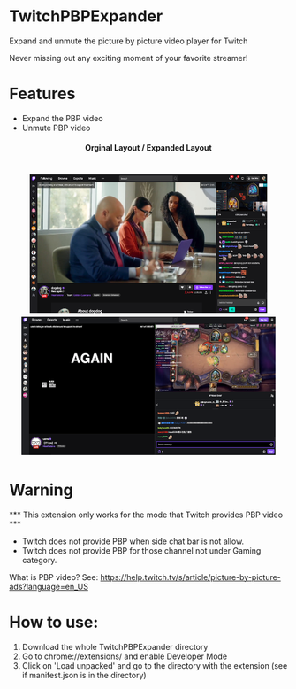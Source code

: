 # TwitchPBPExpander
Expand and unmute the picture by picture video player for Twitch

Never missing out any exciting moment of your favorite streamer!

# Features
 * Expand the PBP video
 * Unmute PBP video
 
  
 <h4 align="center">
  Orginal Layout / Expanded Layout
 </h4>
 <h1 align="center">
  
  <img height="250" src="Samples/original_sample.png" alt="Original Sample" />
  <img height="250" src="Samples/expanded_sample.png" alt="Expanded Sample" />
  <br/>
</h1>

# Warning
*** This extension only works for the mode that Twitch provides PBP video ***
 * Twitch does not provide PBP when side chat bar is not allow.
 * Twitch does not provide PBP for those channel not under Gaming category.

What is PBP video?
See: https://help.twitch.tv/s/article/picture-by-picture-ads?language=en_US

# How to use:
1. Download the whole TwitchPBPExpander directory
2. Go to chrome://extensions/ and enable Developer Mode
3. Click on 'Load unpacked' and go to the directory with the extension (see if manifest.json is in the directory)

